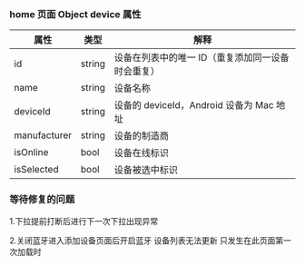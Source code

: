 ### home 页面 Object device 属性

|属性|类型|解释|
|-|-|-|
|id|string|设备在列表中的唯一 ID（重复添加同一设备时会重复）|
|name|string|设备名称|
|deviceId|string|设备的 deviceId，Android 设备为 Mac 地址|
|manufacturer|string|设备的制造商|
|isOnline|bool|设备在线标识|
|isSelected|bool|设备被选中标识|

### 等待修复的问题

1.下拉提前打断后进行下一次下拉出现异常

2.关闭蓝牙进入添加设备页面后开启蓝牙 设备列表无法更新 只发生在此页面第一次加载时